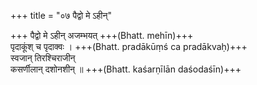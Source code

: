 +++
title = "०७ पैद्वो मे ऽहीन्"

+++
पैद्वो मे ऽहीन् अजम्भयत् +++(Bhatt. mehīn)+++  
पृदाकूंश् च पृदाक्वः । +++(Bhatt. pradākūṃś ca pradākvaḥ)+++  
स्वजान् तिरश्चिराजीन्  
कसर्णीलान् दशोनशीन् ॥ +++(Bhatt. kaśarṇīlān daśodaśīn)+++